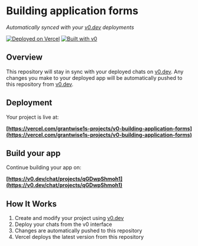 # Building application forms

*Automatically synced with your [v0.dev](https://v0.dev) deployments*

[![Deployed on Vercel](https://img.shields.io/badge/Deployed%20on-Vercel-black?style=for-the-badge&logo=vercel)](https://vercel.com/grantwise1s-projects/v0-building-application-forms)
[![Built with v0](https://img.shields.io/badge/Built%20with-v0.dev-black?style=for-the-badge)](https://v0.dev/chat/projects/qGDwpShmoh1)

## Overview

This repository will stay in sync with your deployed chats on [v0.dev](https://v0.dev).
Any changes you make to your deployed app will be automatically pushed to this repository from [v0.dev](https://v0.dev).

## Deployment

Your project is live at:

**[https://vercel.com/grantwise1s-projects/v0-building-application-forms](https://vercel.com/grantwise1s-projects/v0-building-application-forms)**

## Build your app

Continue building your app on:

**[https://v0.dev/chat/projects/qGDwpShmoh1](https://v0.dev/chat/projects/qGDwpShmoh1)**

## How It Works

1. Create and modify your project using [v0.dev](https://v0.dev)
2. Deploy your chats from the v0 interface
3. Changes are automatically pushed to this repository
4. Vercel deploys the latest version from this repository